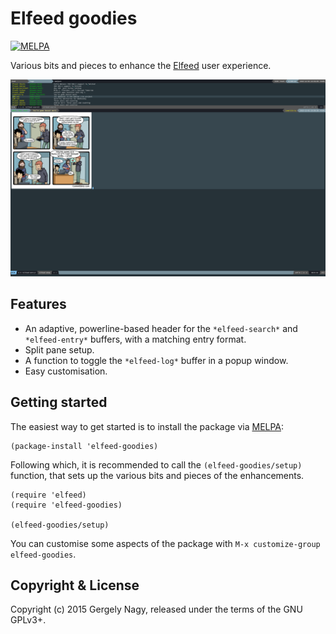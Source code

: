 Elfeed goodies
==================

[![MELPA](https://melpa.org/packages/elfeed-goodies-badge.svg)](https://melpa.org/#/elfeed-goodies)

Various bits and pieces to enhance the [Elfeed][elfeed] user experience.

 [elfeed]: https://github.com/skeeto/elfeed

[![Screenshot](data/screenshot.png)](https://raw.githubusercontent.com/algernon/elfeed-goodies/master/data/screenshot.png)

Features
-------

* An adaptive, powerline-based header for the `*elfeed-search*` and
  `*elfeed-entry*` buffers, with a matching entry format.
* Split pane setup.
* A function to toggle the `*elfeed-log*` buffer in a popup window. 
* Easy customisation.

Getting started
------------

The easiest way to get started is to install the package via [MELPA][melpa]:

```elisp
(package-install 'elfeed-goodies)
```

 [melpa]: https://melpa.org/#/elfeed-goodies

Following which, it is recommended to call the `(elfeed-goodies/setup)`
function, that sets up the various bits and pieces of the enhancements.

```elisp
(require 'elfeed)
(require 'elfeed-goodies)

(elfeed-goodies/setup)
```

You can customise some aspects of the package with `M-x customize-group
elfeed-goodies`.

Copyright & License
------------------------

Copyright (c) 2015 Gergely Nagy, released under the terms of the GNU GPLv3+.
